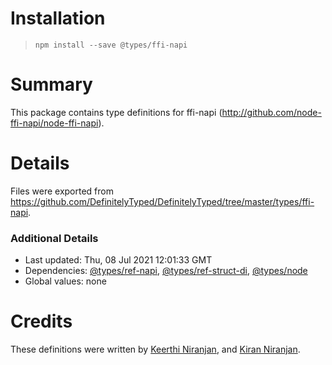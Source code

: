 # Installation
> `npm install --save @types/ffi-napi`

# Summary
This package contains type definitions for ffi-napi (http://github.com/node-ffi-napi/node-ffi-napi).

# Details
Files were exported from https://github.com/DefinitelyTyped/DefinitelyTyped/tree/master/types/ffi-napi.

### Additional Details
 * Last updated: Thu, 08 Jul 2021 12:01:33 GMT
 * Dependencies: [@types/ref-napi](https://npmjs.com/package/@types/ref-napi), [@types/ref-struct-di](https://npmjs.com/package/@types/ref-struct-di), [@types/node](https://npmjs.com/package/@types/node)
 * Global values: none

# Credits
These definitions were written by [Keerthi Niranjan](https://github.com/keerthi16), and [Kiran Niranjan](https://github.com/KiranNiranjan).
